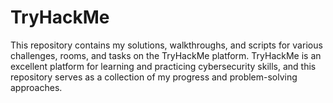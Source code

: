 # TryHackMe
This repository contains my solutions, walkthroughs, and scripts for various challenges, rooms, and tasks on the TryHackMe platform. TryHackMe is an excellent platform for learning and practicing cybersecurity skills, and this repository serves as a collection of my progress and problem-solving approaches.
